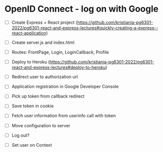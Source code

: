 # OpenID Connect - log on with Google


* [ ] Create Express + React project (https://github.com/kristiania-pg6301-2022/pg6301-react-and-express-lectures#quickly-creating-a-express--react-application)
* [ ] Create server.js and index.html
* [ ] Routes: FrontPage, Login, LoginCallback, Profile
* [ ] Deploy to Heroku (https://github.com/kristiania-pg6301-2022/pg6301-react-and-express-lectures#deploy-to-heroku)
* [ ] Redirect user to authorization url
* [ ] Application registration in Google Developer Console
* [ ] Pick up token from callback redirect
* [ ] Save token in cookie
* [ ] Fetch user information from userinfo call with token
* [ ] Move configuration to server
* [ ] Log out?
* [ ] Set user on Context

